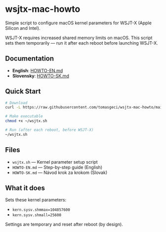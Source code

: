 # wsjtx-mac-howto

Simple script to configure macOS kernel parameters for WSJT-X (Apple Silicon and Intel).

WSJT-X requires increased shared memory limits on macOS. This script sets them temporarily — run it after each reboot before launching WSJT-X.

## Documentation

- **English**: [HOWTO-EN.md](HOWTO-EN.md)
- **Slovensky**: [HOWTO-SK.md](HOWTO-SK.md)

## Quick Start

```bash
# Download
curl -L https://raw.githubusercontent.com/tomasgeci/wsjtx-mac-howto/main/wsjtx.sh -o ~/wsjtx.sh

# Make executable
chmod +x ~/wsjtx.sh

# Run (after each reboot, before WSJT-X)
~/wsjtx.sh
```

## Files

- `wsjtx.sh` — Kernel parameter setup script
- `HOWTO-EN.md` — Step-by-step guide (English)
- `HOWTO-SK.md` — Návod krok za krokom (Slovak)

## What it does

Sets these kernel parameters:
- `kern.sysv.shmmax=104857600`
- `kern.sysv.shmall=25600`

Settings are temporary and reset after reboot (by design).
